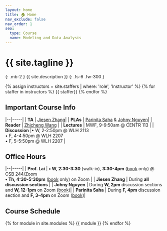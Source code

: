 ```yaml
---
layout: home
title: 🏠 Home
nav_exclude: false
nav_order: 1
seo:
  type: Course
  name: Modeling and Data Analysis
---
```


# {{ site.tagline }}
{: .mb-2 }
{{ site.description }}
{: .fs-6 .fw-300 }

{% assign instructors = site.staffers | where: 'role', 'Instructor' %} {% for staffer in instructors %} {{ staffer}} {% endfor %}

## Important Course Info

|--|-----|
| **TA**         | [Jiesen Zhang](mailto:jiz147@ucsd.edu)|
| **PLAs**       | [Parinita Saha](mailto:psaha@ucsd.edu) & [Johny Nguyen](mailto:jon009@ucsd.edu)|
| **Reader**     | [Zhicheng Wang](mailto:zhw049@ucsd.edu)  |
| **Lectures**   | MWF, 9-9:50am @ CENTR 113 |
| **Discussion**   |• W, 2-2:50pm @ WLH 2113 <br> • F, 4-4:50pm @ WLH 2207 <br> • F, 5-5:50pm @ WLH 2207 |

## Office Hours

|--|-----|
| **Prof. Lai** | **• W, 2:30-3:30** (walk-in), **3:30-4pm** ([book](https://calendar.app.google/1nebbtvdYdn6WFpw5) only) @ CSB 244/Zoom <br> **• Th, 4:30-5:30pm** ([book](https://calendar.app.google/1nebbtvdYdn6WFpw5) only) on Zoom |
| **Jiesen Zhang** | During **all discussion sections** |
| **Johny Nguyen** | During **W, 2pm** discussion sections and **W, 12-1pm** on Zoom ([book](https://calendar.google.com/calendar/u/0/appointments/schedules/AcZssZ1WvcYtgNkM4YyT0kNVwXJozy4e8Q_38ggQFCpD8pPgP1ppncu73eGhm8SXFO1UgkTubgojQ5Vu))|
| **Parinita Saha** | During **F, 4pm** discussion section and **F, 3-4pm** on Zoom ([book](https://calendar.app.google/HLzdroXxskiB1rtx8))|


## Course Schedule
{% for module in site.modules %}
{{ module }}
{% endfor %}
